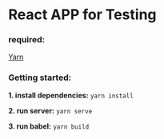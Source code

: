 # React APP for Testing

### required: 
[Yarn](https://yarnpkg.com/lang/en/)

### Getting started: 

**1. install dependencies:**
`yarn install`

**2. run server:** 
`yarn serve`

**3. run babel:**
`yarn build`

